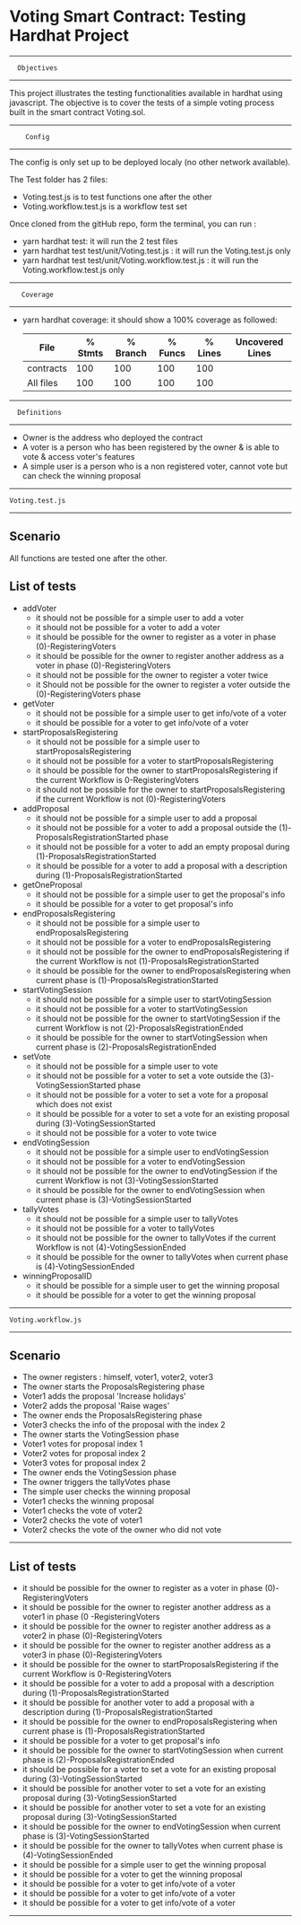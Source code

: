 # Voting Smart Contract: Testing Hardhat Project

**********************
      Objectives
**********************

This project illustrates the testing functionalities available in hardhat using javascript.
The objective is to cover the tests of a simple voting process built in the smart contract Voting.sol.

**********************
        Config
**********************

The config is only set up to be deployed localy (no other network available).

The Test folder has 2 files:
- Voting.test.js is to test functions one after the other
- Voting.workflow.test.js is a workflow test set

Once cloned from the gitHub repo, form the terminal, you can run :
- yarn hardhat test: it will run the 2 test files
- yarn hardhat test test/unit/Voting.test.js : it will run the Voting.test.js only
- yarn hardhat test test/unit/Voting.workflow.test.js : it will run the Voting.workflow.test.js only

**********************
       Coverage
**********************

- yarn hardhat coverage: it should show a 100% coverage as followed:


    File         |  % Stmts | % Branch |  % Funcs |  % Lines |Uncovered Lines |
    -------------|----------|----------|----------|----------|----------------|
    contracts    |      100 |      100 |      100 |      100 |                |
    All files    |      100 |      100 |      100 |      100 |                |

***********************
      Definitions
***********************

- Owner is the address who deployed the contract
- A voter is a person who has been registered by the owner & is able to vote & access voter's features
- A simple user is a person who is a non registered voter, cannot vote but can check the winning proposal


**********************
    Voting.test.js
**********************

Scenario
--------------------------------------------------------------
All functions are tested one after the other.

List of tests
--------------------------------------------------------------
* addVoter
  - it should not be possible for a simple user to add a voter
  - it should not be possible for a voter to add a voter
  - it should be possible for the owner to register as a voter in phase (0)-RegisteringVoters
  - it should be possible for the owner to register another address as a voter in phase (0)-RegisteringVoters
  - it should not be possible for the owner to register a voter twice
  - it Should not be possible for the owner to register a voter outside the (0)-RegisteringVoters phase
* getVoter
  - it should not be possible for a simple user to get info/vote of a voter
  - it should be possible for a voter to get info/vote of a voter
* startProposalsRegistering
  - it should not be possible for a simple user to startProposalsRegistering
  - it should not be possible for a voter to startProposalsRegistering
  - it should be possible for the owner to startProposalsRegistering if the current Workflow is 0-RegisteringVoters
  - it should not be possible for the owner to startProposalsRegistering if the current Workflow is not (0)-RegisteringVoters
* addProposal
  - it should not be possible for a simple user to add a proposal
  - it should not be possible for a voter to add a proposal outside the (1)-ProposalsRegistrationStarted phase
  - it should not be possible for a voter to add an empty proposal during (1)-ProposalsRegistrationStarted
  - it should be possible for a voter to add a proposal with a description during (1)-ProposalsRegistrationStarted
* getOneProposal
  - it should not be possible for a simple user to get the proposal's info
  - it should be possible for a voter to get proposal's info
* endProposalsRegistering
  - it should not be possible for a simple user to endProposalsRegistering
  - it should not be possible for a voter to endProposalsRegistering
  - it should not be possible for the owner to endProposalsRegistering if the current Workflow is not (1)-ProposalsRegistrationStarted
  - it should be possible for the owner to endProposalsRegistering when current phase is (1)-ProposalsRegistrationStarted
* startVotingSession
  - it should not be possible for a simple user to startVotingSession
  - it should not be possible for a voter to startVotingSession
  - it should not be possible for the owner to startVotingSession if the current Workflow is not (2)-ProposalsRegistrationEnded
  - it should be possible for the owner to startVotingSession when current phase is (2)-ProposalsRegistrationEnded
* setVote
  - it should not be possible for a simple user to vote
  - it should not be possible for a voter to set a vote outside the (3)-VotingSessionStarted phase
  - it should not be possible for a voter to set a vote for a proposal which does not exist
  - it should be possible for a voter to set a vote for an existing proposal during (3)-VotingSessionStarted
  - it should not be possible for a voter to vote twice
* endVotingSession
  - it should not be possible for a simple user to endVotingSession
  - it should not be possible for a voter to endVotingSession
  - it should not be possible for the owner to endVotingSession if the current Workflow is not (3)-VotingSessionStarted
  - it should be possible for the owner to endVotingSession when current phase is (3)-VotingSessionStarted
* tallyVotes
  - it should not be possible for a simple user to tallyVotes
  - it should not be possible for a voter to tallyVotes
  - it should not be possible for the owner to tallyVotes if the current Workflow is not (4)-VotingSessionEnded
  - it should be possible for the owner to tallyVotes when current phase is (4)-VotingSessionEnded
* winningProposalID
  - it should be possible for a simple user to get the winning proposal
  - it should be possible for a voter to get the winning proposal

**************************
    Voting.workflow.js
**************************


Scenario
--------------------------------------------------------------
- The owner registers : himself, voter1, voter2, voter3
- The owner starts the ProposalsRegistering phase
- Voter1 adds the proposal 'Increase holidays'
- Voter2 adds the proposal 'Raise wages'
- The owner ends the ProposalsRegistering phase
- Voter3 checks the info of the proposal with the index 2
- The owner starts the VotingSession phase
- Voter1 votes for proposal index 1
- Voter2 votes for proposal index 2
- Voter3 votes for proposal index 2
- The owner ends the VotingSession phase
- The owner triggers the tallyVotes phase
- The simple user checks the winning proposal
- Voter1 checks the winning proposal
- Voter1 checks the vote of voter2
- Voter2 checks the vote of voter1
- Voter2 checks the vote of the owner who did not vote
--------------------------------------------------------------

List of tests
--------------------------------------------------------------
- it should be possible for the owner to register as a voter in phase (0)-RegisteringVoters
- it should be possible for the owner to register another address as a voter1 in phase (0 -RegisteringVoters
- it should be possible for the owner to register another address as a voter2 in phase (0)-RegisteringVoters
- it should be possible for the owner to register another address as a voter3 in phase (0)-RegisteringVoters
- it should be possible for the owner to startProposalsRegistering if the current Workflow is 0-RegisteringVoters
- it should be possible for a voter to add a proposal with a description during (1)-ProposalsRegistrationStarted
- it should be possible for another voter to add a proposal with a description during (1)-ProposalsRegistrationStarted
- it should be possible for the owner to endProposalsRegistering when current phase is (1)-ProposalsRegistrationStarted
- it should be possible for a voter to get proposal's info
- it should be possible for the owner to startVotingSession when current phase is (2)-ProposalsRegistrationEnded
- it should be possible for a voter to set a vote for an existing proposal during (3)-VotingSessionStarted
- it should be possible for another voter to set a vote for an existing proposal during (3)-VotingSessionStarted
- it should be possible for another voter to set a vote for an existing proposal during (3)-VotingSessionStarted
- it should be possible for the owner to endVotingSession when current phase is (3)-VotingSessionStarted
- it should be possible for the owner to tallyVotes when current phase is (4)-VotingSessionEnded
- it should be possible for a simple user to get the winning proposal
- it should be possible for a voter to get the winning proposal
- it should be possible for a voter to get info/vote of a voter
- it should be possible for a voter to get info/vote of a voter
- it should be possible for a voter to get info/vote of a voter
--------------------------------------------------------------
